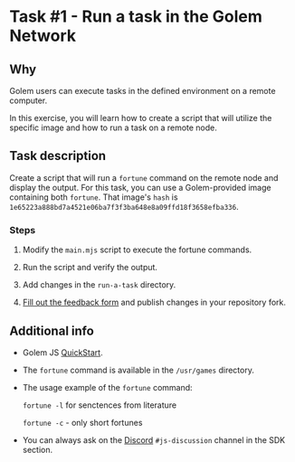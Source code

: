 # Task #1 - Run a task in the Golem Network

## Why

Golem users can execute tasks in the defined environment on a remote computer.

In this exercise, you will learn how to create a script that will utilize the specific image and how to run a task on a remote node.

## Task description

Create a script that will run a `fortune` command on the remote node and display the output. For this task, you can use a Golem-provided image containing both `fortune`. That image's `hash` is `1e65223a888bd7a4521e06ba7f3f3ba648e8a09ffd18f3658efba336`.

### Steps

1. Modify the `main.mjs` script to execute the fortune commands.

2. Run the script and verify the output.

3. Add changes in the `run-a-task` directory.

4. [Fill out the feedback form](./FEEDBACK.md) and publish changes in your repository fork.

## Additional info

- Golem JS [QuickStart](https://docs.golem.network/creators/javascript/quickstars/quickstart).

- The `fortune` command is available in the `/usr/games` directory.

- The usage example of the `fortune` command:

    `fortune -l` for senctences from literature

    `fortune -c` - only short fortunes

- You can always ask on the [Discord](https://chat.golem.network/) `#js-discussion` channel in the SDK section.
